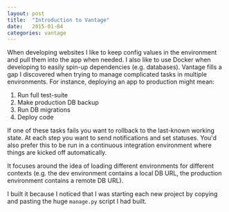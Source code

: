 ```yaml
---
layout: post
title:  "Introduction to Vantage"
date:   2015-01-04
categories: vantage
---
```

When developing websites I like to keep config values in the environment and pull them into the app when needed. I also like to use Docker when developing to easily spin-up dependencies (e.g. databases). Vantage fills a gap I discovered when trying to manage complicated tasks in multiple environments. For instance, deploying an app to production might mean:

1. Run full test-suite
2. Make production DB backup
3. Run DB migrations
4. Deploy code

If one of these tasks fails you want to rollback to the last-known working state. At each step you want to send notifications and set statuses. You'd also prefer this to be run in a continuous integration environment where things are kicked off automatically.

It focuses around the idea of loading different environments for different contexts (e.g. the dev environment contains a local DB URL, the production environment contains a remote DB URL).

I built it because I noticed that I was starting each new project by copying and pasting the huge `manage.py` script I had built.
